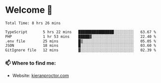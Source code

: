 # Welcome 🦘

<!--START_SECTION:waka-->

```txt
Total Time: 8 hrs 26 mins

TypeScript       5 hrs 22 mins   ████████████████░░░░░░░░░   63.67 %
PHP              1 hr 53 mins    █████▓░░░░░░░░░░░░░░░░░░░   22.40 %
.env file        25 mins         █▒░░░░░░░░░░░░░░░░░░░░░░░   05.05 %
JSON             18 mins         █░░░░░░░░░░░░░░░░░░░░░░░░   03.60 %
GitIgnore file   12 mins         ▓░░░░░░░░░░░░░░░░░░░░░░░░   02.39 %
```

<!--END_SECTION:waka-->

### 📫 Where to find me:

-   Website: [kieranproctor.com](https://kieranproctor.com/)
